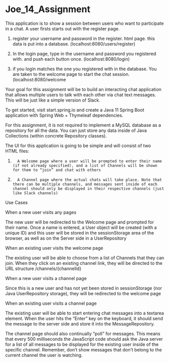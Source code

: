 # Joe_14_Assignment

This application is to show a session between users who want to participate in a chat. A user firsts starts out with the register page. 


1) register your username and password in the register. html page. this data is put into a database. (localhost:8080/users/register)

2) In the login page, type in the username and password you registered with.  and push each button once.  (localhost:8080/login)

3) if you login matches the one you registered with in the database.  You are taken to the welcome page to start the chat session.(localhost:8080/welcome  

Your goal for this assignment will be to build an interacting chat application that allows multiple users to talk with each other via chat text messages. This will be just like a simple version of Slack.

To get started, visit start.spring.io and create a Java 11 Spring Boot application with Spring Web + Thymeleaf dependencies.

For this assignment, it is not required to implement a MySQL database as a repository for all the data. You can just store any data inside of Java Collections (within concrete Repository classes).

The UI for this application is going to be simple and will consist of two HTML files:

1.       A Welcome page where a user will be prompted to enter their name (if not already specified), and a list of Channels will be shown for them to “join” and chat with others

2.       A Channel page where the actual chats will take place. Note that there can be multiple channels, and messages sent inside of each channel should only be displayed in their respective channels (just like Slack channels)

Use Cases

When a new user visits any pages

The new user will be redirected to the Welcome page and prompted for their name. Once a name is entered, a User object will be created (with a unique ID) and this user will be stored in the sessionStorage area of the browser, as well as on the Server side in a UserRepository

 

When an existing user visits the welcome page

The existing user will be able to choose from a list of Channels that they can join. When they click on an existing channel link, they will be directed to the URL structure /channels/{channelId}

 

When a new user visits a channel page

Since this is a new user and has not yet been stored in sessionStorage (nor Java UserRepository storage), they will be redirected to the welcome page

 

When an existing user visits a channel page

The existing user will be able to start entering chat messages into a textarea element. When the user hits the “Enter” key on the keyboard, it should send the message to the server side and store it into the MessageRepository.

The channel page should also continually “poll” for messages. This means that every 500 milliseconds the JavaScript code should ask the Java server for a list of all messages to be displayed for the existing user inside of the specific channel. Remember, don’t show messages that don’t belong to the current channel the user is watching.
